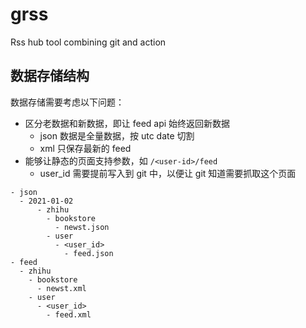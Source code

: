 # grss
Rss hub tool combining git and action

## 数据存储结构

数据存储需要考虑以下问题：

- 区分老数据和新数据，即让 feed api 始终返回新数据
  - json 数据是全量数据，按 utc date 切割
  - xml 只保存最新的 feed
- 能够让静态的页面支持参数，如 `/<user-id>/feed`
  - user_id 需要提前写入到 git 中，以便让 git 知道需要抓取这个页面

```shell
- json
  - 2021-01-02
      - zhihu
        - bookstore
          - newst.json
        - user
          - <user_id>
            - feed.json
- feed
  - zhihu
    - bookstore
      - newst.xml
    - user
      - <user_id>
        - feed.xml
```